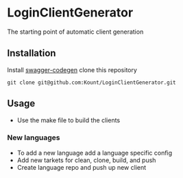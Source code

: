 # LoginClientGenerator
The starting point of automatic client generation
## Installation
Install [swagger-codegen](https://swagger.io/tools/swagger-codegen/) 
clone this repository
```
git clone git@github.com:Kount/LoginClientGenerator.git
```
## Usage
* Use the make file to build the clients
### New languages
* To add a new language add a language specific config 
* Add new tarkets for clean, clone, build, and push
* Create language repo and push up new client



